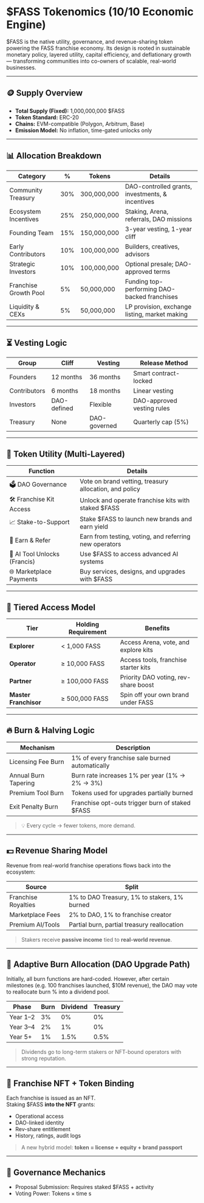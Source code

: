 # $FASS Tokenomics (10/10 Economic Engine)

$FASS is the native utility, governance, and revenue-sharing token powering the FASS franchise economy. Its design is rooted in sustainable monetary policy, layered utility, capital efficiency, and deflationary growth — transforming communities into co-owners of scalable, real-world businesses.

---

## 🪙 Supply Overview

- **Total Supply (Fixed):** 1,000,000,000 $FASS  
- **Token Standard:** ERC-20  
- **Chains:** EVM-compatible (Polygon, Arbitrum, Base)  
- **Emission Model:** No inflation, time-gated unlocks only  

---

## 📊 Allocation Breakdown

| Category              | %     | Tokens         | Details                                           |
|-----------------------|-------|----------------|---------------------------------------------------|
| Community Treasury    | 30%   | 300,000,000    | DAO-controlled grants, investments, & incentives |
| Ecosystem Incentives  | 25%   | 250,000,000    | Staking, Arena, referrals, DAO missions          |
| Founding Team         | 15%   | 150,000,000    | 3-year vesting, 1-year cliff                      |
| Early Contributors    | 10%   | 100,000,000    | Builders, creatives, advisors                     |
| Strategic Investors   | 10%   | 100,000,000    | Optional presale; DAO-approved terms              |
| Franchise Growth Pool | 5%    | 50,000,000     | Funding top-performing DAO-backed franchises      |
| Liquidity & CEXs      | 5%    | 50,000,000     | LP provision, exchange listing, market making     |

---

## ⏳ Vesting Logic

| Group               | Cliff     | Vesting        | Release Method            |
|--------------------|-----------|----------------|----------------------------|
| Founders           | 12 months | 36 months       | Smart contract-locked      |
| Contributors       | 6 months  | 18 months       | Linear vesting             |
| Investors          | DAO-defined | Flexible      | DAO-approved vesting rules |
| Treasury           | None      | DAO-governed   | Quarterly cap (5%)         |

---

## 🔧 Token Utility (Multi-Layered)

| Function                  | Details                                                 |
|---------------------------|----------------------------------------------------------|
| 🗳 DAO Governance          | Vote on brand vetting, treasury allocation, and policy   |
| 🛠 Franchise Kit Access    | Unlock and operate franchise kits with staked $FASS      |
| 📈 Stake-to-Support       | Stake $FASS to launch new brands and earn yield          |
| 🎁 Earn & Refer           | Earn from testing, voting, and referring new operators   |
| 💬 AI Tool Unlocks (Francis) | Use $FASS to access advanced AI systems                |
| 🌐 Marketplace Payments   | Buy services, designs, and upgrades with $FASS           |

---

## 🎯 Tiered Access Model

| Tier                | Holding Requirement | Benefits                                         |
|---------------------|---------------------|--------------------------------------------------|
| **Explorer**         | < 1,000 FASS         | Access Arena, vote, and explore kits             |
| **Operator**         | ≥ 10,000 FASS        | Access tools, franchise starter kits             |
| **Partner**          | ≥ 100,000 FASS       | Priority DAO voting, rev-share boost             |
| **Master Franchisor**| ≥ 500,000 FASS       | Spin off your own brand under FASS               |

---

## 🔥 Burn & Halving Logic

| Mechanism            | Description                                               |
|----------------------|-----------------------------------------------------------|
| Licensing Fee Burn   | 1% of every franchise sale burned automatically           |
| Annual Burn Tapering | Burn rate increases 1% per year (1% → 2% → 3%)            |
| Premium Tool Burn    | Tokens used for upgrades partially burned                 |
| Exit Penalty Burn    | Franchise opt-outs trigger burn of staked $FASS          |

> 💡 Every cycle → fewer tokens, more demand.

---

## 💵 Revenue Sharing Model

Revenue from real-world franchise operations flows back into the ecosystem:

| Source               | Split                                         |
|----------------------|-----------------------------------------------|
| Franchise Royalties  | 1% to DAO Treasury, 1% to stakers, 1% burned  |
| Marketplace Fees     | 2% to DAO, 1% to franchise creator             |
| Premium AI/Tools     | Partial burn, partial treasury reallocation   |

> Stakers receive **passive income** tied to **real-world revenue**.

---

## 🔁 Adaptive Burn Allocation (DAO Upgrade Path)

Initially, all burn functions are hard-coded. However, after certain milestones (e.g. 100 franchises launched, $10M revenue), the DAO may vote to reallocate burn % into a dividend pool.

| Phase     | Burn | Dividend | Treasury |
|-----------|------|----------|----------|
| Year 1–2  | 3%   | 0%       | 0%       |
| Year 3–4  | 2%   | 1%       | 0%       |
| Year 5+   | 1%   | 1.5%     | 0.5%     |

> Dividends go to long-term stakers or NFT-bound operators with strong reputation.

---

## 🔗 Franchise NFT + Token Binding

Each franchise is issued as an NFT.  
Staking $FASS **into the NFT** grants:

- Operational access
- DAO-linked identity
- Rev-share entitlement
- History, ratings, audit logs

> A new hybrid model: **token = license + equity + brand passport**

---

## 🧠 Governance Mechanics

- Proposal Submission: Requires staked $FASS + activity
- Voting Power: Tokens × time s

